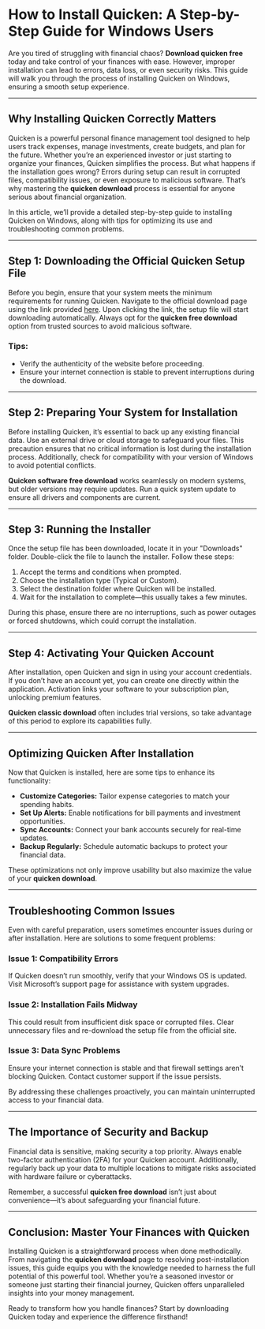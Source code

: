 # How to Install Quicken: A Step-by-Step Guide for Windows Users  

Are you tired of struggling with financial chaos? **Download quicken free** today and take control of your finances with ease. However, improper installation can lead to errors, data loss, or even security risks. This guide will walk you through the process of installing Quicken on Windows, ensuring a smooth setup experience.

---

## Why Installing Quicken Correctly Matters  

Quicken is a powerful personal finance management tool designed to help users track expenses, manage investments, create budgets, and plan for the future. Whether you’re an experienced investor or just starting to organize your finances, Quicken simplifies the process. But what happens if the installation goes wrong? Errors during setup can result in corrupted files, compatibility issues, or even exposure to malicious software. That’s why mastering the **quicken download** process is essential for anyone serious about financial organization.  

In this article, we’ll provide a detailed step-by-step guide to installing Quicken on Windows, along with tips for optimizing its use and troubleshooting common problems.

---

## Step 1: Downloading the Official Quicken Setup File  

Before you begin, ensure that your system meets the minimum requirements for running Quicken. Navigate to the official download page using the link provided [here](https://quicken.com/download). Upon clicking the link, the setup file will start downloading automatically. Always opt for the **quicken free download** option from trusted sources to avoid malicious software.  

### Tips:
- Verify the authenticity of the website before proceeding.  
- Ensure your internet connection is stable to prevent interruptions during the download.  

---

## Step 2: Preparing Your System for Installation  

Before installing Quicken, it’s essential to back up any existing financial data. Use an external drive or cloud storage to safeguard your files. This precaution ensures that no critical information is lost during the installation process. Additionally, check for compatibility with your version of Windows to avoid potential conflicts.  

**Quicken software free download** works seamlessly on modern systems, but older versions may require updates. Run a quick system update to ensure all drivers and components are current.  

---

## Step 3: Running the Installer  

Once the setup file has been downloaded, locate it in your "Downloads" folder. Double-click the file to launch the installer. Follow these steps:  

1. Accept the terms and conditions when prompted.  
2. Choose the installation type (Typical or Custom).  
3. Select the destination folder where Quicken will be installed.  
4. Wait for the installation to complete—this usually takes a few minutes.  

During this phase, ensure there are no interruptions, such as power outages or forced shutdowns, which could corrupt the installation.  

---

## Step 4: Activating Your Quicken Account  

After installation, open Quicken and sign in using your account credentials. If you don’t have an account yet, you can create one directly within the application. Activation links your software to your subscription plan, unlocking premium features.  

**Quicken classic download** often includes trial versions, so take advantage of this period to explore its capabilities fully.  

---

## Optimizing Quicken After Installation  

Now that Quicken is installed, here are some tips to enhance its functionality:  

- **Customize Categories:** Tailor expense categories to match your spending habits.  
- **Set Up Alerts:** Enable notifications for bill payments and investment opportunities.  
- **Sync Accounts:** Connect your bank accounts securely for real-time updates.  
- **Backup Regularly:** Schedule automatic backups to protect your financial data.  

These optimizations not only improve usability but also maximize the value of your **quicken download**.  

---

## Troubleshooting Common Issues  

Even with careful preparation, users sometimes encounter issues during or after installation. Here are solutions to some frequent problems:  

### Issue 1: Compatibility Errors  
If Quicken doesn’t run smoothly, verify that your Windows OS is updated. Visit Microsoft’s support page for assistance with system upgrades.  

### Issue 2: Installation Fails Midway  
This could result from insufficient disk space or corrupted files. Clear unnecessary files and re-download the setup file from the official site.  

### Issue 3: Data Sync Problems  
Ensure your internet connection is stable and that firewall settings aren’t blocking Quicken. Contact customer support if the issue persists.  

By addressing these challenges proactively, you can maintain uninterrupted access to your financial data.  

---

## The Importance of Security and Backup  

Financial data is sensitive, making security a top priority. Always enable two-factor authentication (2FA) for your Quicken account. Additionally, regularly back up your data to multiple locations to mitigate risks associated with hardware failure or cyberattacks.  

Remember, a successful **quicken free download** isn’t just about convenience—it’s about safeguarding your financial future.  

---

## Conclusion: Master Your Finances with Quicken  

Installing Quicken is a straightforward process when done methodically. From navigating the **quicken download** page to resolving post-installation issues, this guide equips you with the knowledge needed to harness the full potential of this powerful tool. Whether you’re a seasoned investor or someone just starting their financial journey, Quicken offers unparalleled insights into your money management.  

Ready to transform how you handle finances? Start by downloading Quicken today and experience the difference firsthand!  
